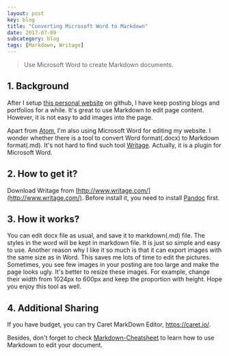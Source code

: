 ```yaml
---
layout: post
key: blog
title: "Converting Microsoft Word to Markdown"
date: 2017-07-09
subcategory: blog
tags: [Markdown, Writage]
---
```


> Use Microsoft Word to create Markdown documents.

## 1. Background
After I setup [this personal website](http://rongzhuang.me/) on github, I have keep posting blogs and portfolios for a while. It's great to use Markdown to edit page content. However, it is not easy to add images into the page.

Apart from [Atom](https://atom.io/), I'm also using Microsoft Word for editing my website. I wonder whether there is a tool to convert Word format(.docx) to Markdown format(.md). It's not hard to find such tool [Writage](http://www.writage.com/). Actually, it is a plugin for Microsoft Word.

## 2. How to get it?
Download Writage from [http://www.writage.com/](http://www.writage.com/). Before install it, you need to install [Pandoc](http://pandoc.org/installing.html) first.

## 3. How it works?
You can edit docx file as usual, and save it to markdown(.md) file. The styles in the word will be kept in markdown file. It is just so simple and easy to use. Another reason why I like it so much is that it can export images with the same size as in Word. This saves me lots of time to edit the pictures. Sometimes, you see few images in your posting are too large and make the page looks ugly. It's better to resize these images. For example, change their width from 1024px to 600px and keep the proportion with height. Hope you enjoy this tool as well.

## 4. Additional Sharing
If you have budget, you can try Caret MarkDown Editor, https://caret.io/.

Besides, don't forget to check [Markdown-Cheatsheet](https://github.com/adam-p/markdown-here/wiki/Markdown-Cheatsheet) to learn how to use Markdown to edit your document.

